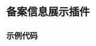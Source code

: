 # 备案信息展示插件

## 示例代码
<pre>
<script>
!function(window) {
    window.__GETICPINFO__ = {
        websiteHost: '', // 不填将获取当前域名备案信息 这里可以填指定域名
        jqueryPath: '', // 自定义jquery路径 之前有引入则不再引入 默认是bootcdn 可不用改
        layerHeight: 'auto', // layer弹出层长度 默认自适应 可不用改
        isCenter: false, // 是否居中 默认不居中 选择居中将单独占用一行
        isShowInfo: true, // 是否点击备案号显示详细信息 false则不引入jquery和layer
        showIcon: true, // 是否显示图标
        icpIcon:"", // 自定义图标地址
        removeDecoration: true, // 是否去掉a标签下划线 建议去掉比较美观
        aColor: "", // 字体颜色
        cacheTime: 1 // 缓存本地时间(防止重复获取拉低速度) 单位：天 默认1天
    };
    document.write('<span id="icpInfoSpan"></span>');
    getIcpInfo_tag = document.createElement("script"), 
    getIcpInfo_tag.type = "text/javascript", 
    getIcpInfo_tag.async = true, 
    getIcpInfo_tag.src = "https://api.yya.gs/Api/getIcpInfo"; // 代码频繁更新，建议不要弄到本地
    var b = document.getElementsByTagName("script")[0];
    b.parentNode.insertBefore(getIcpInfo_tag, b);
}(window);
<\/script>
</pre>

